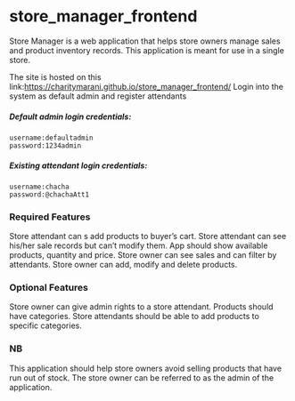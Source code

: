 # store_manager_frontend
Store Manager is a web application that helps store owners manage sales and product inventory records. This application is meant for use in a single store.

The site is hosted on this link:https://charitymarani.github.io/store_manager_frontend/
Login into the system as default admin and register attendants

##### Default admin login credentials:
```
username:defaultadmin
password:1234admin

```

##### Existing attendant login credentials:
```
username:chacha
password:@chachaAtt1

```


### Required Features

Store attendant can s add products to buyer’s cart.
Store attendant can see his/her sale records but can’t modify them.
App should show available products, quantity and price.
Store owner can see sales and can filter by attendants.
Store owner can add, modify and delete products.


### Optional Features
Store owner can give admin rights to a store attendant.
Products should have categories.
Store attendants should be able to add products to specific categories.


 ### NB
This application should help store owners avoid selling products that have run out of stock.
The store owner can be referred to as the admin of the application.
